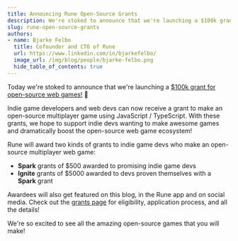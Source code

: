```yaml
---
title: Announcing Rune Open-Source Grants
description: We're stoked to announce that we're launching a $100k grant for open-source web games!
slug: rune-open-source-grants
authors:
- name: Bjarke Felbo
  title: Cofounder and CTO of Rune
  url: https://www.linkedin.com/in/bjarkefelbo/
  image_url: /img/blog/people/bjarke-felbo.png
  hide_table_of_contents: true
---
```


Today we're stoked to announce that we're launching a [$100k grant for open-source web games!](https://github.com/rune/rune-multiplayer-web-games/open-source-grant) 🥳

Indie game developers and web devs can now receive a grant to make an open-source multiplayer game using JavaScript / TypeScript. With these grants, we hope to support indie devs wanting to make awesome games and dramatically boost the open-source web game ecosystem!

Rune will award two kinds of grants to indie game devs who make an open-source multiplayer web game:

- **Spark** grants of $500 awarded to promising indie game devs
- **Ignite** grants of $5000 awarded to devs proven themselves with a **Spark** grant

Awardees will also get featured on this blog, in the Rune app and on social media. Check out the [grants page](https://github.com/rune/rune-multiplayer-web-games/open-source-grant) for eligibility, application process, and all the details!

We're so excited to see all the amazing open-source games that you will make! 
